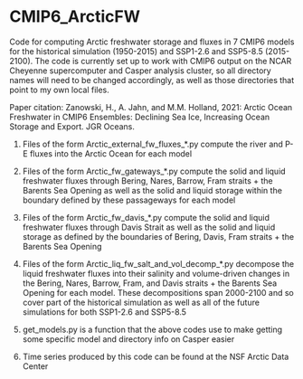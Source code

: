 # CMIP6_ArcticFW
Code for computing Arctic freshwater storage and fluxes in 7 CMIP6 models
for the historical simulation (1950-2015) and SSP1-2.6 and SSP5-8.5 (2015-2100).
The code is currently set up to work with CMIP6 output on the NCAR Cheyenne
supercomputer and Casper analysis cluster, so all directory names will
need to be changed accordingly, as well as those directories that point
to my own local files.

Paper citation: Zanowski, H., A. Jahn, and M.M. Holland, 2021: Arctic Ocean Freshwater
in CMIP6 Ensembles: Declining Sea Ice, Increasing Ocean Storage and Export. JGR Oceans.

1. Files of the form Arctic_external_fw_fluxes_*.py compute the river 
and P-E fluxes into the Arctic Ocean for each model

2. Files of the form Arctic_fw_gateways_*.py compute the solid and liquid
freshwater fluxes through Bering, Nares, Barrow, Fram straits + the Barents
Sea Opening as well as the solid and liquid storage within the boundary defined
by these passageways for each model

3. Files of the form Arctic_fw_davis_*.py compute the solid and liquid freshwater
fluxes through Davis Strait as well as the solid and liquid storage as defined by
the boundaries of Bering, Davis, Fram straits + the Barents Sea Opening

4. Files of the form Arctic_liq_fw_salt_and_vol_decomp_*.py decompose the liquid
freshwater fluxes into their salinity and volume-driven changes in the Bering, Nares, Barrow, Fram,
and Davis straits + the Barents Sea Opening for each model. These decompositions span
2000-2100 and so cover part of the historical simulation as well as all of the future
simulations for both SSP1-2.6 and SSP5-8.5

5. get_models.py is a function that the above codes use to make getting some
specific model and directory info on Casper easier

6. Time series produced by this code can be found at the NSF Arctic Data Center
